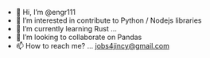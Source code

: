 - 👋 Hi, I’m @engr111
- 👀 I’m interested in contribute to Python / Nodejs libraries
- 🌱 I’m currently learning Rust ...
- 💞️ I’m looking to collaborate on  Pandas
- 📫 How to reach me? ... jobs4jincy@gmail.com

<!---
engr111/engr111 is a ✨ special ✨ repository because its `README.md` (this file) appears on your GitHub profile.
You can click the Preview link to take a look at your changes.
--->
